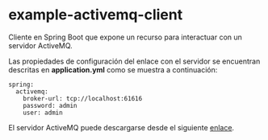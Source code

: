 # example-activemq-client

Cliente en Spring Boot que expone un recurso para interactuar con un servidor ActiveMQ.

Las propiedades de configuración del enlace con el servidor se encuentran descritas en **application.yml** como se muestra a continuación:

```
spring:
  activemq:
    broker-url: tcp://localhost:61616
    password: admin
    user: admin
```

El servidor ActiveMQ puede descargarse desde el siguiente [enlace](http://activemq.apache.org/download.html).